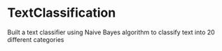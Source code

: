 # TextClassification
Built a text classifier using Naive Bayes algorithm to classify text into 20 different categories
